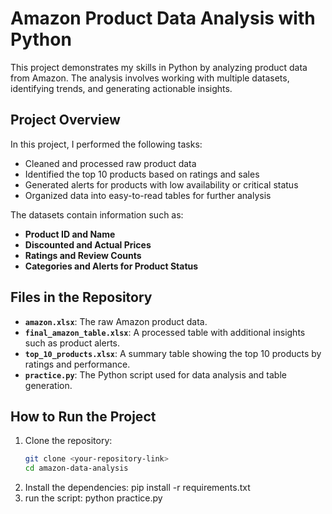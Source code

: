 # Amazon Product Data Analysis with Python

This project demonstrates my skills in Python by analyzing product data from Amazon. The analysis involves working with multiple datasets, identifying trends, and generating actionable insights.

## Project Overview

In this project, I performed the following tasks:
- Cleaned and processed raw product data
- Identified the top 10 products based on ratings and sales
- Generated alerts for products with low availability or critical status
- Organized data into easy-to-read tables for further analysis

The datasets contain information such as:
- **Product ID and Name**
- **Discounted and Actual Prices**
- **Ratings and Review Counts**
- **Categories and Alerts for Product Status**

## Files in the Repository

- **`amazon.xlsx`**: The raw Amazon product data.
- **`final_amazon_table.xlsx`**: A processed table with additional insights such as product alerts.
- **`top_10_products.xlsx`**: A summary table showing the top 10 products by ratings and performance.
- **`practice.py`**: The Python script used for data analysis and table generation.

## How to Run the Project

1. Clone the repository:
   ```bash
   git clone <your-repository-link>
   cd amazon-data-analysis
2. Install the dependencies:
   pip install -r requirements.txt
3. run the script:
   python practice.py

